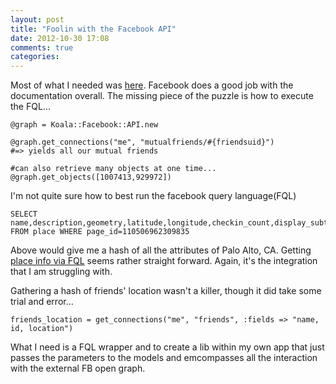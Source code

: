 ```yaml
---
layout: post
title: "Foolin with the Facebook API"
date: 2012-10-30 17:08
comments: true
categories: 
---
```


Most of what I needed was [here](https://github.com/arsduo/koala/wiki/Graph-API). Facebook does a good job with the documentation overall. The missing piece of the puzzle is how to execute the FQL...

```
@graph = Koala::Facebook::API.new

@graph.get_connections("me", "mutualfriends/#{friendsuid}")
#=> yields all our mutual friends

#can also retrieve many objects at one time...
@graph.get_objects([1007413,929972])
```

I'm not quite sure how to best run the facebook query language(FQL)
```
SELECT name,description,geometry,latitude,longitude,checkin_count,display_subtext FROM place WHERE page_id=110506962309835
```
Above would give me a hash of all the attributes of Palo Alto, CA. Getting [place info via FQL](http://developers.facebook.com/docs/reference/fql/place/) seems rather straight forward. Again, it's the integration that I am struggling with.

Gathering a hash of friends' location wasn't a killer, though it did take some trial and error...
```
friends_location = get_connections("me", "friends", :fields => "name, id, location")
```

What I need is a FQL wrapper and to create a lib within my own app that just passes the parameters to the models and emcompasses all the interaction with the external FB open graph.